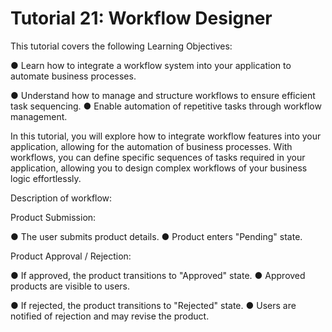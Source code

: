 # Tutorial 21: Workflow Designer

This tutorial covers the following Learning Objectives:

● Learn how to integrate a workflow system into your application to automate business 	processes.

● Understand how to manage and structure workflows to ensure efficient task sequencing. ● Enable automation of repetitive tasks through workflow management.

In this tutorial, you will explore how to integrate workflow features into your application, allowing for the automation of business processes. With workflows, you can define specific sequences of tasks required in your application, allowing you to design complex workflows of your business logic effortlessly.

Description of workflow:

Product Submission:

● The user submits product details. 
● Product enters "Pending" state.

Product Approval / Rejection:

● If approved, the product transitions to "Approved" state. ● Approved products are visible to users.

● If rejected, the product transitions to "Rejected" state. ● Users are notified of rejection and may revise the product.





